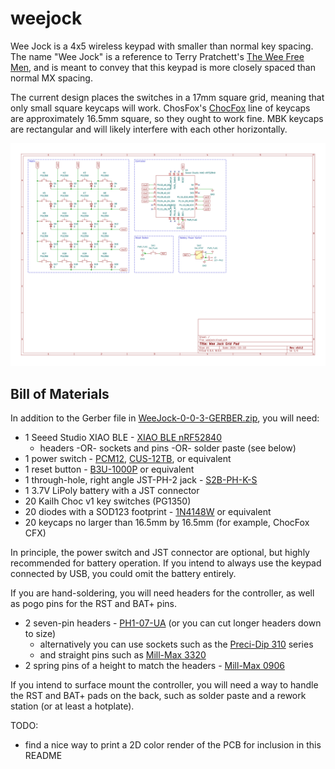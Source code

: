 weejock
=======

Wee Jock is a 4x5 wireless keypad with smaller than normal key
spacing.  The name "Wee Jock" is a reference to Terry Pratchett's
[The Wee Free Men][weefreemen], and is meant to convey that this
keypad is more closely spaced than normal MX spacing.

The current design places the switches in a 17mm square grid, meaning
that only small square keycaps will work. ChosFox's [ChocFox][chocfox]
line of keycaps are approximately 16.5mm square, so they ought to work
fine. MBK keycaps are rectangular and will likely interfere with each
other horizontally.

![wee jock schematic](weejock.svg "Wee Jock Schematic")

Bill of Materials
-----------------

In addition to the Gerber file in [WeeJock-0-0-3-GERBER.zip](gerber/WeeJock-0-0-3-GERBER.zip), you will need:
 - 1 Seeed Studio XIAO BLE - [XIAO BLE nRF52840][xiaoble]
   - headers -OR- sockets and pins -OR- solder paste (see below)
 - 1 power switch - [PCM12][pcm12], [CUS-12TB][cus12tb], or equivalent
 - 1 reset button - [B3U-1000P][b3u1000p] or equivalent
 - 1 through-hole, right angle JST-PH-2 jack - [S2B-PH-K-S][s2bphks]
 - 1 3.7V LiPoly battery with a JST connector
 - 20 Kailh Choc v1 key switches (PG1350)
 - 20 diodes with a SOD123 footprint - [1N4148W][diode1n4148w] or equivalent
 - 20 keycaps no larger than 16.5mm by 16.5mm (for example, ChocFox CFX)

In principle, the power switch and JST connector are optional, but
highly recommended for battery operation. If you intend to always use
the keypad connected by USB, you could omit the battery entirely.

If you are hand-soldering, you will need headers for the controller,
as well as pogo pins for the RST and BAT+ pins.
 - 2 seven-pin headers - [PH1-07-UA][ph107ua] (or you can cut longer headers down to size)
   - alternatively you can use sockets such as the [Preci-Dip 310][sockets] series
   - and straight pins such as [Mill-Max 3320][straightpins]
 - 2 spring pins of a height to match the headers - [Mill-Max 0906][pogo0906]

If you intend to surface mount the controller, you will need a way to
handle the RST and BAT+ pads on the back, such as solder paste and a
rework station (or at least a hotplate).

TODO:
 - find a nice way to print a 2D color render of the PCB for inclusion in this README

[weefreemen]: https://en.wikipedia.org/wiki/The_Wee_Free_Men "The Wee Free Men"
[chocfox]: https://chosfox.com/collections/low-profile-keycaps/products/chocfox-bow?variant=43632218767554
[xiaoble]: https://www.seeedstudio.com/Seeed-XIAO-BLE-nRF52840-p-5201.html
[pcm12]: https://www.digikey.com/en/products/detail/c-k/PCM12SMTR/1640112
[cus12tb]: https://www.digikey.com/en/products/detail/nidec-components-corporation/CUS-12TB/1124222
[b3u1000p]: https://www.digikey.com/en/products/detail/omron-electronics-inc-emc-div/B3U-1000P/1534338
[s2bphks]: https://www.digikey.com/en/products/detail/jst-sales-america-inc./S2B-PH-K-S/926626
[diode1n4148w]: https://www.digikey.com/en/products/detail/smc-diode-solutions/1N4148W/6022450
[ph107ua]: https://www.digikey.com/en/products/detail/adam-tech/PH1-07-UA/9830505
[sockets]: https://www.digikey.com/en/products/detail/preci-dip/310-87-115-41-001101/3757353
[straightpins]: https://www.digikey.com/en/products/detail/mill-max-manufacturing-corp/3320-0-00-15-00-00-03-0/4147392
[pogo0906]: https://www.digikey.com/en/products/detail/mill-max-manufacturing-corp/0906-2-15-20-75-14-11-0/1147050
